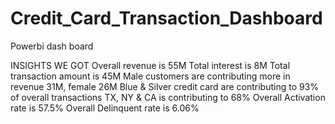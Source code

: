 # Credit_Card_Transaction_Dashboard
Powerbi dash board

INSIGHTS WE GOT
Overall revenue is 55M
Total interest is 8M
Total transaction amount is 45M
Male customers are contributing more in revenue 31M, female 26M
Blue & Silver credit card are contributing to 93% of overall transactions
TX, NY & CA is contributing to 68%
Overall Activation rate is 57.5%
Overall Delinquent rate is 6.06%
